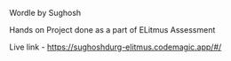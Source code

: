 Wordle by Sughosh

Hands on Project done as a part of ELitmus Assessment

Live link - https://sughoshdurg-elitmus.codemagic.app/#/
